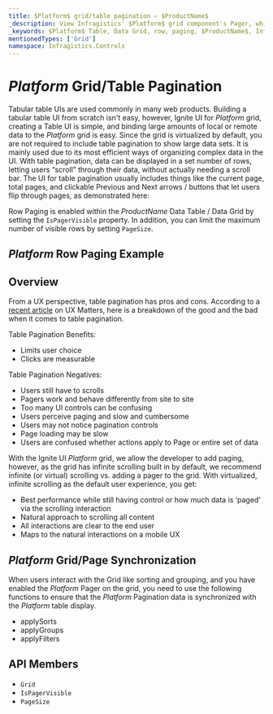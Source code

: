 ```yaml
---
title: $Platform$ grid/table pagination – $ProductName$ 
_description: View Infragistics' $Platform$ grid component's Pager, which was designed to take in an array of data and output portions of that data as a page.
_keywords: $Platform$ Table, Data Grid, row, paging, $ProductName$, Infragistics
mentionedTypes: ['Grid']
namespace: Infragistics.Controls
---
```


# $Platform$ Grid/Table Pagination

Tabular table UIs are used commonly in many web products. Building a tabular table UI from scratch isn't easy, however, Ignite UI for $Platform$ grid, creating a Table UI is simple, and binding large amounts of local or remote data to the $Platform$ grid is easy.  Since the grid is virtualized by default, you are not required to include table pagination to show large data sets.  It is mainly used due to its most efficient ways of organizing complex data in the UI. With table pagination, data can be displayed in a set number of rows, letting users “scroll” through their data, without actually needing a scroll bar. The UI for table pagination usually includes things like the current page, total pages, and clickable Previous and Next arrows / buttons that let users flip through pages, as demonstrated here:

Row Paging is enabled within the $ProductName$ Data Table / Data Grid by setting the `IsPagerVisible` property. In addition, you can limit the maximum number of visible rows by setting `PageSize`.

## $Platform$ Row Paging Example

<code-view style="height: 600px"
           data-demos-base-url="{environment:dvDemosBaseUrl}"
           iframe-src="{environment:dvDemosBaseUrl}/grids/data-grid-pager"
           alt="$Platform$ Row Paging Example"
           github-src="grids/data-grid/pager">
</code-view>

<div class="divider--half"></div>

## Overview

From a UX perspective, table pagination has pros and cons. According to a [recent article](https://www.uxmatters.com/mt/archives/2018/11/paging-scrolling-and-infinite-scroll.php) on UX Matters, here is a breakdown of the good and the bad when it comes to table pagination.

Table Pagination Benefits:

- Limits user choice
- Clicks are measurable

Table Pagination Negatives:

- Users still have to scrolls
- Pagers work and behave differently from site to site
- Too many UI controls can be confusing
- Users perceive paging and slow and cumbersome
- Users may not notice pagination controls
- Page loading may be slow
- Users are confused whether actions apply to Page or entire set of data

With the Ignite UI $Platform$ grid, we allow the developer to add paging, however, as the grid has infinite scrolling built in by default, we recommend infinite (or virtual) scrolling vs. adding a pager to the grid.  With virtualized, infinite scrolling as the default user experience, you get:

- Best performance while still having control or how much data is ‘paged’ via the scrolling interaction
- Natural approach to scrolling all content
- All interactions are clear to the end user
- Maps to the natural interactions on a mobile UX

## $Platform$ Grid/Page Synchronization

When users interact with the Grid like sorting and grouping, and you have enabled the $Platform$ Pager on the grid, you need to use the following functions to ensure that the $Platform$ Pagination data is synchronized with the $Platform$ table display.

- applySorts
- applyGroups
- applyFilters

 ## API Members

 - `Grid`
 - `IsPagerVisible`
 - `PageSize`